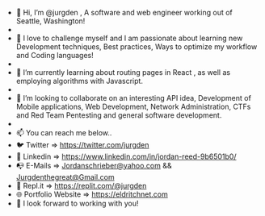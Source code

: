 - 👋 Hi, I’m @jurgden , A software and web engineer working out of Seattle, Washington!
- 
- 👀 I love to challenge myself and I am passionate about learning new Development techniques, Best practices, Ways to optimize my workflow and Coding languages!
- 
- 🌱 I’m currently learning about routing pages in React , as well as employing algorithms with Javascript.
- 
- 💞️ I’m looking to collaborate on an interesting API idea, Development of Mobile applications, Web Development, Network Administration, CTFs and Red Team Pentesting and general software development. 
- 
- 📫 You can reach me below..
- 🐦 Twitter => https://twitter.com/jurgden
- 🔗 Linkedin => https://www.linkedin.com/in/jordan-reed-9b6501b0/
- 📭 E-Mails => Jordanschrieber@yahoo.com && Jurgdenthegreat@Gmail.com
- 👾 Repl.it => https://replit.com/@jurgden
- 🌐 Portfolio Website => https://eldritchnet.com
- 🔭 I look forward to working with you!

<!---
jurgden/jurgden is a ✨ special ✨ repository because its `README.md` (this file) appears on your GitHub profile.
You can click the Preview link to take a look at your changes.
--->
